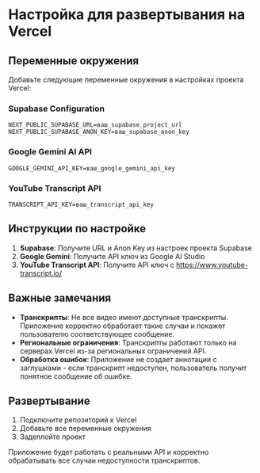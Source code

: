 # Настройка для развертывания на Vercel

## Переменные окружения

Добавьте следующие переменные окружения в настройках проекта Vercel:

### Supabase Configuration
```
NEXT_PUBLIC_SUPABASE_URL=ваш_supabase_project_url
NEXT_PUBLIC_SUPABASE_ANON_KEY=ваш_supabase_anon_key
```

### Google Gemini AI API
```
GOOGLE_GEMINI_API_KEY=ваш_google_gemini_api_key
```

### YouTube Transcript API
```
TRANSCRIPT_API_KEY=ваш_transcript_api_key
```

## Инструкции по настройке

1. **Supabase**: Получите URL и Anon Key из настроек проекта Supabase
2. **Google Gemini**: Получите API ключ из Google AI Studio
3. **YouTube Transcript API**: Получите API ключ с https://www.youtube-transcript.io/

## Важные замечания

- **Транскрипты**: Не все видео имеют доступные транскрипты. Приложение корректно обработает такие случаи и покажет пользователю соответствующее сообщение.
- **Региональные ограничения**: Транскрипты работают только на серверах Vercel из-за региональных ограничений API.
- **Обработка ошибок**: Приложение не создает аннотации с заглушками - если транскрипт недоступен, пользователь получит понятное сообщение об ошибке.

## Развертывание

1. Подключите репозиторий к Vercel
2. Добавьте все переменные окружения
3. Задеплойте проект

Приложение будет работать с реальными API и корректно обрабатывать все случаи недоступности транскриптов.
